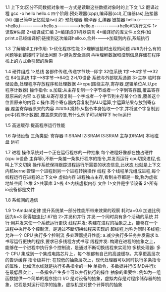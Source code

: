 1.1
	上下文:区分不同数据对象唯一方式是读取这些数据对象时的上下文
1.2 
	翻译过程
	gcc -o hello hello.c
	四个阶段:预处理器(cpp),编译器(ccl),汇编器(as),链接器(ld)     (自己简单记忆就是iso)
	如:
				预处理器           编译器            汇编器           链接器
		hello.c---------->hello.i--------->hello.s--------->hello.o---------->hello可执行文件
		1>读取#头部
		2>编译成汇编
		3>编译成01机器语言
		4>编译好的库文件.o文件(如print.o已经编译好)链接到这次编译hello.o,合并---->加载到内存,系统执行
	
1.3
	了解编译工作作用:
	1>优化程序性能
	2>理解链接时出现的问题
	###为什么有的问题等到链接时才抛出问题
	3>避免安全漏洞
	###理解数据和控制信息存储在程序栈上的方式会引起的后果
	
1.4
	硬件组成
		1>总线
			各部件传递,传递字节块--即字
			32位系统  1字-->4字节-->32位
			64位系统  1字-->8字节-->64位
		2>I/O设备
			系统与外部联系通道
		3>主存
			临时存储设备,处理程序存放程序和处理数据
		4>cpu(围绕主存,寄存器,逻辑单位ALU,pc程序计数器)
			操作指令:
				a.加载:从主存复制一个字节或者一个字到寄存器,覆盖寄存器原来的内容
				b.存储:从寄存器复制一个字或者一个字节到主存某个位置,覆盖这个位置原来的内容
				c.操作:两个寄存器内容复制到ALU运算,字运算结果存放到寄存器,覆盖寄存器原来的内容
			####d.跳转:从指令本身抽取一个字,并将这个字复制到pc中(程序计数器),覆盖原来的值,有什么例子可以解释下
	hello运行

1.5
	高速缓存:提高程序运行性能	
	
1.6
	存储设备
		三角类型:
					 寄存器
					l1:SRAM
					l2:SRAM
					l3:SRAM
					  主存(DRAM)
					  本地磁盘
					  远程
	
1.7
	进程
		操作系统对一个正在运行程序的一种抽象
		每个进程好像都在独占硬件(cpu io设备 主存等),不断一条接一条执行程序的指令,并发而运行
		cpu切换进程,也叫上下文切换
		操作系统保持跟踪进程运行所需要的状态信息,此状态,也就是上下文
		内核kernel管理一个进程到另一个进程转换操作
	线程
		多个线程单元组成进程,每个线程运行在进程的上下文中
	虚拟内存
		进程独占主存,看到主存都是一致,称为虚拟地址空间
		1>堆
		2>共享库
		3>栈
		4>内核虚拟内存
	文件
		1>文件是字节设备
		2>所有io设备都是文件

1.8
	系统间的通信
	
1.9
	1>Amdahl定律
		提升系统某一部分性能所带来效果的观察
		耗时a=0.6  加速比例因为k=3   获得加速比1.67倍
	2>并发和并行
		并发:一个同时具有多个活动的系统
		并行:用并发来使一个系统运行更快
		线程并发: 构建在进程的抽象之上，能够在一个进程中执行多个控制流，是通过不断切换线程来实现的
		超线程,也称为同时多线程:允许一个 CPU 执行多个控制流
		多处理器提升性能:
			a.减少执行多任务并发需求
			b.书写运行更快的程序,要求已多线程方式书写
			线程并发: 构建在进程的抽象之上，能够在一个进程中执行多个控制流，是通过不断切换线程来实现的
		多核处理器: 多个 CPU 集成到一个集成电路芯片上，每个核都有自己的高速缓存。共享更高层次的告诉缓存
		指令级并行: 在较低的抽象层次上，现代处理器可以同时执行多条指令的属性，比如流水线就是执行多条指令的一种
		单指令，多数据并行(SIMD并行): 在最低层次上，一条指令产生多个可以并行执行的操作
		抽象的重要性:
			例如为一组函数提供一个简单的程序接口
			I/O 是对设备的抽象，虚拟内存是对程序储存器的抽象，进程是对运行程序的抽象，虚拟机是对整个计算机的抽象
	
	